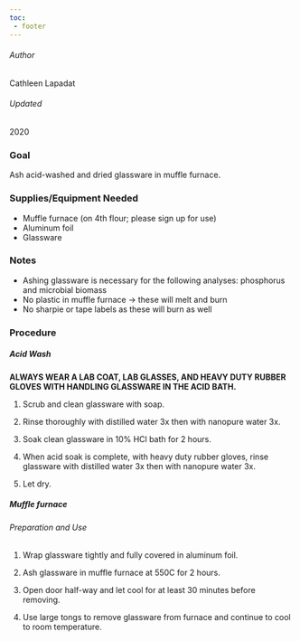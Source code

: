 ```yaml
---
toc:
 - footer
---
```


###### Author
Cathleen Lapadat

###### Updated
2020

### Goal

Ash acid-washed and dried glassware in muffle furnace.

### Supplies/Equipment Needed

- Muffle furnace (on 4th flour; please sign up for use)
- Aluminum foil
- Glassware

### Notes

- Ashing glassware is necessary for the following analyses: phosphorus and microbial biomass
- No plastic in muffle furnace -> these will melt and burn
- No sharpie or tape labels as these will burn as well

### Procedure

##### Acid Wash

**ALWAYS WEAR A LAB COAT, LAB GLASSES, AND HEAVY DUTY RUBBER GLOVES WITH HANDLING GLASSWARE IN THE ACID BATH.**

1. Scrub and clean glassware with soap.

2. Rinse thoroughly with distilled water 3x then with nanopure water 3x.

3. Soak clean glassware in 10% HCl bath for 2 hours.

4. When acid soak is complete, with heavy duty rubber gloves, rinse glassware with distilled water 3x then with nanopure water 3x.

5. Let dry.

##### Muffle furnace

###### Preparation and Use

1. Wrap glassware tightly and fully covered in aluminum foil.

2. Ash glassware in muffle furnace at 550C for 2 hours.

3. Open door half-way and let cool for at least 30 minutes before removing.

4. Use large tongs to remove glassware from furnace and continue to cool to room temperature.
